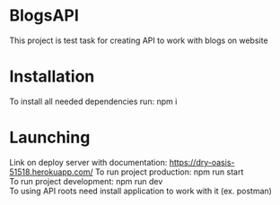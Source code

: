 # BlogsAPI
This project is test task for creating API to work with blogs on website
# Installation
To install all needed dependencies run: npm i
# Launching
Link on deploy server with documentation: https://dry-oasis-51518.herokuapp.com/
To run project production: npm run start  
To run project development: npm run dev  
To using API roots need install application to work with it (ex. postman)
